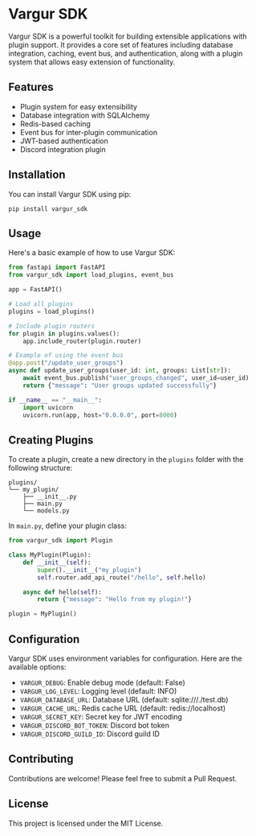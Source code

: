 # Vargur SDK

Vargur SDK is a powerful toolkit for building extensible applications with plugin support. It provides a core set of features including database integration, caching, event bus, and authentication, along with a plugin system that allows easy extension of functionality.

## Features

- Plugin system for easy extensibility
- Database integration with SQLAlchemy
- Redis-based caching
- Event bus for inter-plugin communication
- JWT-based authentication
- Discord integration plugin

## Installation

You can install Vargur SDK using pip:

```
pip install vargur_sdk
```

## Usage

Here's a basic example of how to use Vargur SDK:

```python
from fastapi import FastAPI
from vargur_sdk import load_plugins, event_bus

app = FastAPI()

# Load all plugins
plugins = load_plugins()

# Include plugin routers
for plugin in plugins.values():
    app.include_router(plugin.router)

# Example of using the event bus
@app.post("/update_user_groups")
async def update_user_groups(user_id: int, groups: List[str]):
    await event_bus.publish("user_groups_changed", user_id=user_id)
    return {"message": "User groups updated successfully"}

if __name__ == "__main__":
    import uvicorn
    uvicorn.run(app, host="0.0.0.0", port=8000)
```

## Creating Plugins

To create a plugin, create a new directory in the `plugins` folder with the following structure:

```
plugins/
└── my_plugin/
    ├── __init__.py
    ├── main.py
    └── models.py
```

In `main.py`, define your plugin class:

```python
from vargur_sdk import Plugin

class MyPlugin(Plugin):
    def __init__(self):
        super().__init__("my_plugin")
        self.router.add_api_route("/hello", self.hello)

    async def hello(self):
        return {"message": "Hello from my plugin!"}

plugin = MyPlugin()
```

## Configuration

Vargur SDK uses environment variables for configuration. Here are the available options:

- `VARGUR_DEBUG`: Enable debug mode (default: False)
- `VARGUR_LOG_LEVEL`: Logging level (default: INFO)
- `VARGUR_DATABASE_URL`: Database URL (default: sqlite:///./test.db)
- `VARGUR_CACHE_URL`: Redis cache URL (default: redis://localhost)
- `VARGUR_SECRET_KEY`: Secret key for JWT encoding
- `VARGUR_DISCORD_BOT_TOKEN`: Discord bot token
- `VARGUR_DISCORD_GUILD_ID`: Discord guild ID

## Contributing

Contributions are welcome! Please feel free to submit a Pull Request.

## License

This project is licensed under the MIT License.